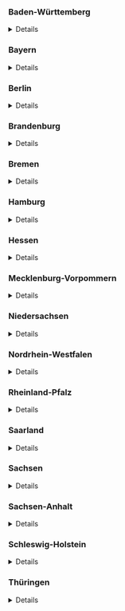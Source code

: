 ### Baden-Württemberg

<details>
Source: https://corona.karlsruhe.de/content/downloads/200328_CoronaVO_Konsolidierte_Fassung.pdf

#### Open

- Supermärkte (`shop=supermarket`)
- Bäckereien (`shop=bakery`)
- Metzgereien (`shop=butcher`)
- Getränkehandlungen (`shop=beverages`)
- Wochenmärkte  (`amenity=marketplace`)
- Hofläden (`shop=farm`)
- Apotheken (`amenity=pharmacy`)
- Drogerien (`shop=chemist`)
- Sanitätsbedarf (Hör- und Sehhilfen) :arrow_right: `shop=medical_supply` and `shop=hearing_aids` and `shop=optician`
- Tankstellen (`amenity=fuel`)
- Banken (`amenity=bank`)
- Waschsalons (`shop=laundy`)
- Buch- und Zeitungsverkauf (`shop=books` and `shop=newsagent`)
- Baumärkte (`shop=hardware`) sowie Einzelhandel für Gartenbau (`shop=doityourself`)
- Geschäfte für Tiernahrung (`shop=agrarian;agrarian=feed`)

#### Closed

- Museen (`tourism=museum`)
- Theater (`amenity=theatre`)
- Schulen (`amenity=school `)
- Schwimm- und Hallenbäder (`leisure=swimming_pool`)
- Saunen (`leisure=sauna`)
- Spielplätze (`leisure=playground`)
- Friseure (`shop=hairdresser`), Kosmetikstudios (`shop=beauty`), Tattoo-Studios (`shop=tattoo`), Massagesalons (`shop=massage`)
- Hotels (für touristische Übernachtungen) :arrow_right: `amenity=hotel`
- Campingplätze (``)
- Wein- und Spirituosenhandlungen (`shop=alcohol`)
- Restaurants (Liefer- und Abholservice aber erlaubt) :arrow_right: `amenity=restaurant` except `pickup=yes` and/or `delivery=yes`
- Fahrradläden (`shop=bicycle`) (Werkstatt teilweise geöffnet)
- Shisha-Bars (`amenity=bar`)
</details>

### Bayern

<details>
Sources:

- https://www.stmwi.bayern.de/coronavirus/
- https://www.gesetze-bayern.de/Content/Document/BayIfSMV-2

#### Offen

> Ladengeschäfte des Einzelhandels jeder Art sind geschlossen. Ausgenommen davon sind der Lebensmittelhandel (`shop=supermarket`, `shop=convenience`), Getränkemärkte (`shop=beverages`), Banken (`amenity=bank`) und Geldautomaten (`amenity=atm`), Apotheken (`amenity=pharmacy`), Drogerien (`shop=chemist`), Sanitätshäuser (`shop=medical_supply`), Optiker (`shop=optician`), Hörgeräteakustiker (`shop=hearing_aids`), Verkauf von Presseartikeln (`shop=newsagent`), Filialen des Brief- und Versandhandels, Post (`amenity=post_office`), Tierbedarf (`shop=agrarian;agrarian=feed`), Tankstellen (`amenity=fuel`), Kfz-Werkstätten, Reinigungen (`shop=dry_cleaning`) und der Online-Handel (`delivery=true`). Sonstige Dienstleistungen, etwa Friseurbetriebe, sind nicht zulässig.

> Sämtliche gastronomische Betriebe (`amenity=restaurant`) müssen geschlossen bleiben. Erlaubt bleiben Angebote „to go“ (`pickup=yes`) und die Lieferung (`delivery=yes`) mitnahmefähiger Speisen und Getränke.


#### Geschlossen

> Alle Freizeiteinrichtungen (u. a. Sauna- und Badeanstalten, Kinos, Veranstaltungs- und Tagungsräume, Clubs, Bars, Diskotheken, Spielhallen, Theater, Vereinsräume, Bordellbetriebe, Museen, Stadtführungen, Sporthallen, Sport- und Spielplätze, Fitnessstudios, Bibliotheken, Wellnesszentren, Thermen, Tanzschulen, Tierparks, Vergnügungsstätten, Fort- und Weiterbildungsstätten, Volkshochschulen, Musikschulen, Jugendhäuser) müssen geschlossen bleiben. 
</details>

### Berlin

<details>
Source: https://www.rbb24.de/politik/thema/2020/coronavirus/beitraege/ausgangsbeschraenkung-kontaktverbot-berlin-was-ist-erlaubt.html

#### Open

- Supermärkte (`shop=supermarket`), Abhol- (`pickup=yes`) und Lieferdienste (`delivery=yes`), Spätverkaufstellen (...) (`shop=convenience`)
- Baumärkte (`shop=hardware`) sowie Einzelhandel für Gartenbau (`shop=doityourself`)
- Geschäfte für Tiernahrung (`shop=agrarian;agrarian=feed`)
- Tankstellen (`amenity=fuel`)
- Waschsalons (`shop=laundy`)
- Buch- und Zeitungsverkauf (`shop=books` and `shop=newsagent`)
- Banken (`amenity=bank`)
- Apotheken (`amenity=pharmacy`)
- Drogerien (`shop=chemist`)
- Sanitätsbedarf (Hör- und Sehhilfen) :arrow_right: `shop=medical_supply` and `shop=hearing_aids` and `shop=optician`
- Fahrradläden (`shop=bicycle`)

#### Closed

- Restaurants (Liefer- und Abholservice aber erlaubt) :arrow_right: `amenity=restaurant` except `pickup=yes` and/or `delivery=yes`
- Shisha-Bars (`amenity=bar`)
- Hotels (für touristische Übernachtungen) :arrow_right: `amenity=hotel`
- Friseure (`shop=hairdresser`), Kosmetikstudios (`shop=beauty`), Tattoo-Studios (`shop=tattoo`), Massagesalons (`shop=massage`)
</details>

### Brandenburg

<details>
Source: https://kkm.brandenburg.de/sixcms/media.php/9/SARS-CoV-2-EindV2-1.pdf

> (2) Die  in Absatz 1  angeordnete  Schließung  gilt  nicht  für 

- den  Einzelhandel  für  Lebensmittel,
- Abhol- und  Lieferdienste,
- Wochenmärkte mit Beschränkung auf die für den Einzelhandel in dieser Verordnung zugelassenen Sortimente, 
- Getränkemärkte,  
- Apotheken,  
- Sanitätshäuser,  
- Drogerien, 
- Tankstellen, 
- Banken  und  Sparkassen,  
- Poststellen, 
- Reinigungen,
- Waschsalons, 
- Zeitungsverkauf, 
- Bau-, Garten- und Tierbedarfshandel,
- den Großhandel und (...) Dienstleister  im  Gesundheitsbereich  und  sonstige  helfende  Berufe,  insbesondere 
Arztpraxen und Krankenhäuser.

> Soweit Waren und Dienstleistungen aufgrund von Satz 1 angeboten werden dürfen, darf dies auch durch Kaufhäuser, Outlet-Center und in Einkaufszentren sowie auf Wochenmärkten erfolgen.
</details>

### Bremen

<details>
Source: 
https://www.gesetzblatt.bremen.de/fastmedia/832/2020_04_03_GBl_Nr_0019_signed.pdf
 
#### Offen

> (3) Abweichend von Absatz 1 und 2 werden folgende Einrichtungen nicht für den Publikumsverkehr geschlossen:

1. Lebensmittelgeschäfte,
2. Wochenmärkte nach § 67 Gewerbeordnung,
3. Abhol- und Lieferdienste,
4. Getränkemärkte,
5. Apotheken, Sanitätshäuser, Drogerien,
6. Tankstellen, Kioske, Zeitungsverkaufsstellen,
7. Banken und Sparkassen
8. Poststellen,
9. Reinigungen, Waschsalons,
10. Bau- und Gartenbaumärkte,  
11. Tierbedarfshandel,
12. der Großhandel.

#### Geschlossen

> (1) Folgende Einrichtungen dürfen nicht für den Publikumsverkehr geöffnet werden:

1. Gaststättengewerbe aller Art; der Außer-Haus-Verkauf und die Auslieferung von Speisen und Getränken bleiben zulässig; der Verzehr an Ort und Stelle ist untersagt; Außenbestuhlung ist zu entfernen oder gegen eine Nutzung zu sichern,
2. Bars, Teestuben, Clubs, Diskotheken Festhallen, Amüsierbetriebe und ähnliche Vergnügungsstätten,
3. Saunen, Saunaclubs, Solarien, Fitnessstudios, öffentliche und private Sport-anlagen, Schwimm- und Spaßbäder; in besonders begründeten Einzelfällen kann der Betrieb auf Sportanlagen durch schriftliche Genehmigung der Orts-polizeibehörde zugelassen werden,
4. Kinos, Theater, Opern, Konzerthäuser, Museen und für den Publikumsverkehr bestimmte Ausstellungsräumlichkeiten,
5. Messen, Ausstellungen, Angebote von Freizeitaktivitäten (drinnen und draußen), Spezialmärkte,
6. Entertainment-Center, Spielhallen, Spielbanken, Sportwettgeschäfte, Wett-büros und Wettvermittlungsstellen,
7. Prostitutionsstätten (einschließlich der Prostitution in Privatwohnungen und Fahrzeugen), Bordelle, bordellartige Betriebe, Swinger-Clubs, Striptease-Lokale, Sex-Kinos, Multiplex-Kinos und Peep-Shows,
8. Begegnungsstätten und -treffs (für ältere Menschen, Menschen mit Behinde-rung, Jugendliche, Heranwachsende, Mütter, Familien, Kinder etc.),Spiel-plätze (indoor und outdoor),
9. Jugendherbergen.

> (2) Alle weiteren, nicht an anderer Stelle in dieser Verordnung genannten Ver-kaufsstellen des Einzelhandels, **insbesondere Einkaufszentren** (mit Ausnahme der in Absatz 3 genannten Einrichtungen) dürfen nicht für den Publikumsverkehr geöffnet werden.
</details>

### Hamburg

<details>
Source: https://www.hamburg.de/verordnung/
 
#### Offen

> 3) Für den Publikumsverkehr dürfen die nachfolgenden Betriebe oder Einrichtungen einschließlich ihrer Verkaufsstellen geöffnet bleiben:

- Einzelhandel für Lebensmittel,
- Verkaufsstände auf Wochenmärkten, soweit sie Lebensmittel oder Waren des täglichen Bedarfs anbieten,
- Abhol- und Lieferdienste,
- Getränkemärkte,
- Apotheken,
- Sanitätshäuser, Handel für Berufskleidung,
- Drogerien,
- Tankstellen,
- Banken und Sparkassen,
- Poststellen,
- Reinigungen,
- Waschsalons,
- Stellen des Zeitungs- und Zeitschriftenverkaufs,
- Bau-, Gartenbaubedarfsmärkte,
- Tierbedarfsmärkte, 
- der Großhandel,
- Reparaturbetriebe für Fahrzeuge einschließlich Fahrrädern,
- Dienstleistungs- und Handwerksbetriebe, soweit dies nicht gesondert eingeschränkt ist.

#### Geschlossen

> (3) Folgende Einrichtungen oder Angebote dürfen nicht für den unmittelbaren Publikumsverkehr geöffnet oder dargebracht werden:

- Theater (einschließlich Musiktheater),
- Opernhäuser,
- Filmtheater (Kinos),
- Konzerthäuser und -veranstaltungsorte,
- Museen,
- Ausstellungshäuser,
- Angebote in Stadtteilkulturzentren und Bürgerhäusern,
- Angebote der offenen Kinder- und Jugendarbeit,
- öffentliche Bibliotheken,
- Planetarien,
- Zoologische Gärten,
- zoologische Ausstellungen in geschlossenen Räumen,
- Tierparks, 
- Freizeitparks,
- Angebote von Freizeitaktivitäten (im Freien und in geschlossenen Räumen),
- Angebote von Volkshochschulen,
- Angebote von Sprach-, Integrations-, Berufssprach- und Erstorientierungskursträgern,
- Angebote von Musikschulen,
- Angebote in Literaturhäusern,
- Angebote privater Bildungseinrichtungen (einschließlich Fahrschulen),
- Tanzschulen,
- Schwimmbäder, einschließlich sogenannter Spaßbäder,
- Saunas und Dampfbäder,
- Thermen,
- Wellnesszentren,
- Fitness- und Sportstudios,
- Seniorentreffpunkte,
- Mensen und Cafés des Studierendenwerks Hamburg sowie die Mensen an der Hochschule für Musik und Theater Hamburg und der Hochschule für Bildende Künste Hamburg.
</details>

### Hessen

<details>
Source: https://www.hessen.de/sites/default/files/media/lesefassung4.coronavo.pdf

#### Offen

> (7) Die Beschränkungen nach Abs. 1 gelten nicht für

1. den Lebensmitteleinzelhandel (`shop=convenience`, `shop=supermarket`),
2. den Futtermittelhandel (`shop=pet`, `shop=pet_food`, `shop=pet_supply`),
3. die Wochenmärkte (`amenity=marketplace`),
4. den Direktverkauf vom Lebensmittelerzeuger (`?`),
5. die Reformhäuser (`shop=convenience`),
6. die Feinkostgeschäfte (`shop=deli`),
7. die Geschäfte des Lebensmittelhandwerks (`shop=bakery` etc.),
8. die Getränkemärkte (`shop=beverages`),
9. die Banken und Sparkassen (`amenity=bank`),
10. die Abhol- (`pickup=yes`) und Lieferdienste (`delivery=yes`),
11. die Apotheken (`amenity=pharmacy`),
12. die Drogerien (`shop=chemist`),
13. die Sanitätshäuser (`shop=medical_supply`), Optiker (`shop=opticien`), Hörgeräteakustiker (`shop=hearing_aids`),
14. die Poststellen (`shop=post_office`),
15. die Waschsalons (`shop=laundry`),
16. die Tankstellen (`shop=fuel`) und Tankstellenshops,
17. die Reinigungen (`shop=dry_cleaning`),
18. die Kioske (`shop=kiosk`), Tabak- (`shop=tobacco`) und E-Zigarettenläden, den Zeitungsverkauf (`shop=newsagent`),
19. die Blumenläden (`shop=florist`),
20. die Tierbedarfsmärkte (`shop=pet`, `shop=pet_food`, `shop=pet_supply`),
21. die Bau- (`shop=hardware`, `shop=doityouself`) und Gartenbaumärkte (`shop=garden_centre`);

> entscheidend  ist  der  Schwerpunkt  im  Sortiment. Die  Beschränkungen  nach  Abs.  1 gelten auch nicht für den Großhandel und den Online-Handel
</details>

### Mecklenburg-Vorpommern

<details>
Source: https://www.regierung-mv.de/service/Corona-FAQs/

#### Offen

> Ein Verkauf mittels Lieferdiensten oder Abholung bleibt gestattet.
> Nicht betroffen von den Schließungen sind:

* Einzelhandelsbetriebe für Lebensmittel,
* Wochenmärkte, Abhol- und Lieferdienste, 
* Getränkemärkte, 
* Apotheken, 
* Sanitätshäuser, 
* Drogerien, 
* Tankstellen,
* Banken und Sparkassen, 
* Poststellen, 
* Zeitungsverkauf,
* Tierbedarfsmärkte und 
* Blumenläden.

> Der Großhandel ist nicht von der Schließung betroffen.

#### Geschlossen

> Sämtliche Verkaufsstellen des Einzelhandels sind seit dem 18. März 2020, 06:00 Uhr, geschlossen.

* Bau- und Gartenbaumärkte sind seit dem 23.03.2020, 20:00 Uhr, geschlossen.

> Bars, Clubs, Diskotheken, Kneipen und ähnliche Betriebe werden für den Publikumsverkehr geschlossen.
> Gleiches gilt für Theater, Opern, Konzerthäuser, Museen und ähnliche Einrichtungen, Messen, Ausstellungen, Kinos, Freizeit- und Tierparks und Anbieter von Freizeitaktivitäten (drinnen und draußen), Spielplätze (innen und außen), Spezialmärkte, Spielhallen, Spielbanken, Wettannahmestellen und ähnliche Einrichtungen, Prostitutionsgewerbe, Bordelle und ähnliche Einrichtungen, den Sportbetrieb auf und in allen öffentlichen und privaten Sportanlagen, Schwimm- und Spaßbäder, Fitnessstudios und ähnliche Einrichtungen.
</details>

### Niedersachsen

<details>
Source: https://www.niedersachsen.de/download/153804/Positivliste_Welche_Geschaefte_duerfen_weiterhin_oeffnen_bzw._welche_sozialen_Kontakte_sind_noch_zulaessig_Hinweise_des_Niedersaechsischen_Gesundheitsministeriums_vom_25.03.2020_.pdf

#### Offen

- Einzelhandel für Lebensmittel (`shop=convenience`), z.B. Supermärkte (`shop=supermarket`), Bäckereien (`shop=bakery`), Discounter (`shop=supermarket`), Teefachgeschäfte (`shop=tea`),
- Sonderpostenmärkte/ „Mischmärkte“
- Wochenmärkte (`amenity=marketplace`)
- Abhol- (`pickup=true`) und Lieferdienste (`delivery=true`)
- Online-Handel: Buchläden (`shop=books`) o.ä.
- Restaurationsbetriebe mit einem Außer-Haus-Verkauf (`pickup=true`)
- Getränkemarkte (`shop=beverages`)
- Einrichtungen/Leistungserbringer des Gesundheitswesens: Apotheken (`amenity=pharmacy`), Sanitätshäuser (`shop=medical_supply`), Optiker (`shop=opticien`), Hörgeräteakustiker (`shop=hearing_aids`), Physiotherpiepraxien, Psychotherapie, Logopädie, Podologie
- Heilpraktiker/Chiropraktiker
- Drogerien (`shop=chemist`)
- Tankstellen (`amenity=fuel`)
- Banken und Sparkassen (`amenity=bank`)
- Poststellen (`amenity=post_office`): DHL, Hermes, GLS, DPD, UPS, etc. (inkl. Paketstationen)
- Reinigungen (`shop=dry_cleaning`)
- Waschsalons (`shop=laundry`)
- Zeitungsverkauf: Kioske (`shop=newsagent`)
- Baumärkte (`shop=doityourself`, `shop=hardware`): Spezialisierte Geschäfte z.B. Farbe- oder Bodenfachgeschäfte (Abgabe von Waren an nicht-gewerbliche Kunden ist untersagt.)
- Gartenbaumärkte (`shop=garden_centre`): Blumenläden (`shop=florist`), Gärtnerei
- Tierbedarfsmärkte (`shop=pet`, `shop=pet_food`, `shop=pet_supply`)
- Großhandel
- Geschäfte des Landhandels mit Dünger, Pflanzenschutz, Saatgut, landwirtschaftlichen Maschinen, Ersatzteile usw. (`shop=agrarian`)
- KFZ - Werkstätten (`shop=car_repair`) und Ersatzteilhandel (`shop=car_parts`) und Landmaschinenreperatur und Landmaschinenersatzteile
- Fahrradreparatur, Fahrradersatzteilhandel (`shop=bicycle`)
- Autovermietungen (`amenity=car_rental`)
- Taxigewerbe (`amenity=taxi`)
- Verkauf von Fahrkarten für den ÖPNV
- Lieferung und Montage von Waren
- Campingbetriebe soweit nur für Dauercamper, teilweise ohne anderen Wohnsitz, beherbergt werden.
- Betriebliche Tätigkeiten bei geschlossen Läden
- KFZ-Schilderläden
- Imbisse in Tankstellen (`amenity=fast_food`)
</details>

### Nordrhein-Westfalen

<details>
(Source: https://www.land.nrw/sites/default/files/asset/document/2020-03-30_coronaschvo_idf_der_aendvo.pdf)

#### Open

> § 5 Handel
> Zulässig bleiben der Betrieb von 

1. Einrichtungen des Einzelhandels für Lebensmittel (`shop=convenience`), Direktvermarktungen von landwirt-schaftlichen Betrieben (`shop=agrarian`), Abhol- (`pickup=yes`) und Lieferdiensten (`delivery=yes`) sowie Getränkemärkten (`shop=beverages`), 
2. Apotheken, Sanitätshäusern und Drogerien, (`amenity=pharmacy` and `shop=medical_supply` and `shop=chemist`)
3. Tankstellen, Banken und Sparkassen sowie Poststellen, (`amenity=fuel` and `amenity=bank` and `amenity=post_office`)
4. Reinigungen und Waschsalons,  (`shop=dry_cleaning` and `shop=laundry`)
5. Kiosken und Zeitungsverkaufsstellen, (`shop=newsagent`)
6. Tierbedarfsmärkten, (`shop=agrarian;agrarian=feed`)
7. Einrichtungen des Großhandels. (`shop=supermarket`)
</details>

### Rheinland-Pfalz

<details>
Source: https://corona.rlp.de/fileadmin/rlp-stk/pdf-Dateien/Corona/Upload_3-4-2020_3._Corona-Bekaempfungsverordnung_RL_konsolidierte.pdf

#### Offen

> 2) Absatz 1 gilt nicht für

1. Einzelhandelsbetriebe für Lebensmittel, Getränkemärkte, Drogerien,
2. Verkaufsstände auf Wochenmärkten, deren Warenangebot den zulässigen Einzelhandelsbetrieben entspricht,
3. Apotheken, Sanitätshäuser,
4. Tankstellen,
5. Banken und Sparkassen, Poststellen,
6. Reinigungen, Waschsalons,
7. Zeitungs- und Zeitschriftenverkauf,
8. Bau-, Gartenbau- und Tierbedarfsmärkte,
</details>

### Saarland

<details>
Source: https://corona.saarland.de/DE/service/massnahmen/massnahmen_node.html#doc524e73a1-1b58-4d82-bb4c-89faeef03194bodyText5

#### Geöffnet

> (5) Von den Verboten der Absätze 3 und 4 ausgenommen sind

1. Lebensmittelhandel, auch Getränke- und Wochenmärkte,
2. Abhol- und Lieferdienste,
3. Garten- und Baumärkte sowie Tierbedarfshandel,
4. Banken,
5. Apotheken, Drogeriemärkte und Sanitätshäuser,
6. Optiker und Hörgeräteakustiker,
7. Post und sonstige Annahmestellen des Versandhandels,
8. Tankstellen,
9. Reinigungen und Waschsalons,
10. Zeitungskioske,
11. Online-Handel.

#### Geschlossen

> (1) Untersagt ist der Betrieb eines Gaststättengewerbes (...) und der Betrieb sonstiger Gastronomiebetriebe jeder Art. **Ausgenommen sind die Abgabe und Lieferung von mitnahmefähigen Speisen.**
> (2) Untersagt ist der Betrieb von Hotels, Beherbergungsbetrieben und Campingplätzen sowie die Zurverfügungstellung jeglicher Unterkünfte zu privaten touristischen Zwecken. Abweichend hiervon ist der Betrieb nur zu beruflich veranlassten erforderlichen Reisen oder bei Vorliegen unabweisbarer persönlicher Gründe der Reisenden zulässig.
> (3) Der Betrieb von Einrichtungen, die nicht notwendigen Verrichtungen des täglichen Lebens dienen, ist verboten. Hierzu zählen insbesondere Sauna- und Badeanstalten, Kinos, Theater, Opern, Konzerthäuser, Museen und ähnliche Einrichtungen, Messen, Spezialmärkte, Wettbüros und Wettannahmestellen, Tagungs- und  Veranstaltungsräume, Clubs und Diskotheken, Shishabars, Spiehallen, Vereinsräume, Bordellbetriebe und andere Prostitutionsstätten, Swingerclubs, Sporthallen, Sport- und Spielplätze, Fitnessstudios, Bibliotheken, Wellnesszentren, Thermen, Tanzschulen, Zoos, Freizeit- und Tierparks, sonstige Vergnügungsstätten, Fort- und Weiterbildungsstätten, Volkshochschulen, Musikschulen, Reisebusreisen, sonstige öffentliche und private Bildungseinrichtungen im außerschulischen Bereich und Jugendhäuser und ähnliche Einrichtungen.
> (4) Untersagt ist die Öffnung von Ladengeschäften des Einzelhandels jeder Art, soweit nicht Absatz 5 etwas anderes bestimmt.
</details>

### Sachsen

<details>
Source: https://www.coronavirus.sachsen.de/download/Fassung-RV-SaechsCoronaSchVO_31032020.pdf

* Versorgungswege  für  die  Gegenstände  des  täglichen  Bedarfs  (
  * Einzelhandel für  Lebensmittel (`shop=convenience`, `shop=supermarket`), 
  * der selbstproduzierenden und vermarktenden  Baumschulen  und  Gartenbaubetriebe,
  * der Hofläden (`shop=farm`), 
  * der Getränkemärkte (`shop=garden_centre`),
  * Tierbedarfsmärkte (`shop=pet`, `shop=pet_food`, `shop=pet_supply`),
  * Apotheken (`amenity=pharmacy`),
  * Drogerien (`shop=chemist`),
  * Sanitätshäuser (`shop=medical_supply`),
  * Optiker (`shop=opticien`),
  * Hörgeräteakustiker (`shop=hearing_aids`),
  * Banken, Sparkassen (`amenity=bank`) sowie Geldautomaten (`amenity=atm`),
  * Poststellen (`amenity=post_office`),
  * Tankstellen (`amenity=fuel`),
  * Kfz- (`shop=car_repair`) und Fahrradwerkstätten (`shop=bicycle`)
  * Reinigungen (`shop=dry_cleaning`),
  * Waschsalons (`shop=laundry`),
  * des Zeitungsverkaufs (`shop=kiosk`, `shop=newsagent`) sowie 
  * die Abgabe von Briefwahlunterlagen) und
* den Großhandel,
</details>

### Sachsen-Anhalt

<details>
Source: https://ms.sachsen-anhalt.de/themen/gesundheit/aktuell/coronavirus/fragen-und-antworten/

#### Offen

> Folgende Geschäfte sind weiter geöffnet:

- Lebensmittelhandel,
- Getränkemärkte, 
- Banken und Sparkassen, 
- Apotheken, 
- Drogerien, 
- Sanitätshäuser, 
- Optiker, 
- Hörgeräteakustiker, 
- Post‐ und Paketstellen <small>(Filialen, Serviceagenturen und Annahmestellen der Deutschen Post AG und anderer Dienstleister wie Hermes, GLS, DPD, „Hermes“, „DPD“, „UPS“, „GLS“, „MZZ‐Briefdienst“, „biber post“, „Pin AG“ etc.)</small>, 
- Tierbedarf, 
- Bau‐ und Gartenmärkte, 
- Großhandel, 
- Tankstellen und Kfz‐Teileverkaufsstellen, 
- Buchhandel, 
- Zeitungs‐ und Zeitschriftenhandel, 
- Wochenmärkte, 
- der Betrieb von Lebensmittelhandel im Reisegewerbe, 
- Reinigungen, 
- Waschsalons, 
- der Online‐Handel und Abhol‐ und Lieferdienste. 

#### Geschlossen

> Die Öffnung von Ladengeschäften, die nicht der Deckung des täglichen Bedarfes dienen, ist untersagt. Frisöre und Barbiere, Massagepraxen, Kosmetik‐, Nagel‐, Piercing‐ und Tattoostudios und ähnliche Betriebe sind zu schließen, weil in diesem Bereich eine körperliche Nähe unabdingbar ist und damit Infektionsketten nicht wirksam unterbunden werden könnten. Medizinisch notwendige Behandlungen bleiben aber weiter möglich.
</details>

### Schleswig-Holstein

<details>
Source: https://www.schleswig-holstein.de/DE/Schwerpunkte/Coronavirus/Erlasse/positivliste_verordnung_corona.html

#### Offen

> Diese Geschäfte dürfen geöffnet bleiben:

- Abhol- und Lieferdienste einschließlich solche des Online-Handels (Logistiker, Lieferunternehmen)
- Retouren- und Lieferdienste, die von nicht zulässigen Verkaufsstellen des Einzelhandels angeboten werden (...)
- Apotheken
- Augenoptiker
- Außer-Haus-Verkauf von Gaststätten nach vorheriger telefonischer oder elektronischer Bestellung (...)
- Autovermietung, Car-Sharing
- Bäckereien
- Banken und Sparkassen
- Baumärkte
- Baustoffhandel
- Beherbergungsbetriebe, Ferienwohnungen, sofern sie nicht für touristische Zwecke genutzt werden.
- Bestatter
- Brennstoffhandel
- Denkmal-, Fassaden- und Gebäudereiniger
- Drogerien
- Ersatzteilverkauf in Werkstätten, Autoteile- und Zubehörverkauf
- Fahrradwerkstätten
- Freie Berufe
- Gärtnereien
- Gartenbaubedarf
- Getränkemärkte
- Goldankauf
- Großhandel
- Hofläden
- Hörakustiker
- Hundefrisöre, wenn sichergestellt ist, dass die Tierbesitzer sich nicht in den Räumlichkeiten aufhalten
- Kfz-Werkstätten
- Kioske
- Krematorien
- Landhandel mit Dünger, Pflanzenschutz, Saatgut, landwirtschaftlichen Maschinen, Ersatzteilen usw.
- Landmaschinenreparatur, Landmaschinenersatzteile
- Lebensmitteleinzelhandel
- Metzgereien
- Mischbetriebe des Handwerks, die daneben auch verkaufen
- Orthopädieschuhmacher
- Orthopädietechniker
- Personal Trainer, Ernährungsberater und ähnliche Dienstleister in Einzelberatung
- Pfandleiher
- Poststellen, Postagenturen und Paketstationen
- Raiffeisenmärkte
- Recyclinghöfe, Annahmestellen der Kreislaufwirtschaft
- Reisebüros, wenn kein direkter Kundenkontakt besteht
- Sanitätshäuser
- Schädlingsbekämpfer
- Schornsteinfegerbetriebe
- Schuh- und Schlüsselreparatur
- Servicestellen von Telekommunikationsunternehmen
- Spezialisierte Baustoffhändler für Farben, Bodenflächen usw.
- Spezialisierter Lebensmitteleinzelhandel (z.B. Süßwaren, Tee, Kaffee, Wein, Spirituosen)
- Stördienste aller Art, insbesondere Schlüsseldienste
- Tankstellen
- Textilreinigung
- Tierbedarf
- Verkauf von Jägereibedarf
- Verkehrsdienstleistungen aller Art einschließlich Taxi
- Warenlieferung und Montage
- Waschsalons
- Wochenmärkte
- Zahntechniker
- Zeitungs- und Zeitschriftenverkauf
</details>

### Thüringen

<details>
Source: https://corona.thueringen.de/

#### Offen

>  Diese Einrichtungen sind geöffnet

- Lebensmittelhandel einschließlich Bäckereien und Fleischereien
- Getränke-, Wochen- und Supermärkte sowie Hofläden
- Banken und Sparkassen
- Drogerien
- Sanitätshäuser
- Optiker, Hörgeräteakustiker,
- Filialen der Deutschen Post AG und Paketstellen von Logistikunternehmen
- Abhol- und Lieferdienste
- Wäschereien und Reinigungen
- Tankstellen und Kfz- und Fahrrad-Teileverkaufsstellen
- Zeitungs- und Tabakwarengeschäfte
- Tierbedarf, Bau- und Gartenmärkte, Gärtnereien und Floristikgeschäfte
- Fernabsatzhandel und Großhandel
- Außerhausverkauf von Gaststätten
- Einzelverkaufsstände, an denen Lebensmittel zum Sofortverzehr angeboten werden, beispielsweise Eis- oder Bratwurststände
- Einrichtungen des Gesundheitswesens wie Polikliniken, Arzt- und Zahnarztpraxen
- Psychotherapien und Apotheken
- Physiotherapeuten, Ergotherapeuten, Logopäden und Podologen sofern die medizinische Notwendigkeit der Behandlung durch ärztliches oder zahnärztliches Attest oder Verordnung nachgewiesen wird.

#### Geschlossen

> Diese Einrichtungen sind geschlossen

- Kindergärten, Kindertagespflege
- Schulen, Berufsschulen
- Volkshochschulen, Musikschulen und sonstigen Bildungseinrichtungen einschließlich Bibliotheken
- Gastronomiebetriebe ohne Außerhausverkauf
- Bars, Cafés, einschließlich Eiscafés, Kneipen, Clubs, Diskotheken
- Theater, Kinos, Konzerthäuser und Museen
- Fitnessstudios, Schwimm-, Freizeit- und Erlebnisbäder, Thermen, Saunen und Solarien
- Vereine, sonstige Sport- und Freizeiteinrichtungen und -angebote
- Sportanlagen, Spiel- und Bolzplätze
- Zoologische Gärten, Tierparks und ähnlichen Einrichtungen
- Touristinformationen
- Spielhallen und Spielbanken
- Tanzlustbarkeiten und Vergnügungsstätten
- Messen, Ausstellungen, Spezialmärkte, Wettannahmestellen
- Prostitutionsstätten, -fahrzeuge und -veranstaltungen
- Swinger-Clubs und ähnliche Angebote
- Familienzentren, Familienferienstätten
- Familienbildungsangebote freier Träger sowie Verbände und Gruppenangebote in Geburtshäusern
- Mehrgenerationenhäuser
- Seniorenclubs und Seniorenbüros
- Jugendclubs und Jugendherbergen
- Einzelhandelsgeschäfte, mit Ausnahme der für die Versorgung der Bevölkerung erforderlichen Läden
- Hotels und Pensionen für touristische Zwecke
- Fahr- und Flugschulen
- Friseure und Barbiergeschäfte
- Dienstleistungsbetriebe im Bereich der Körperpflege, insbesondere Tattoo-, Piercing-, Kosmetik-, Nagelstudios
- Massage- und Wellnessstudios
</details>
